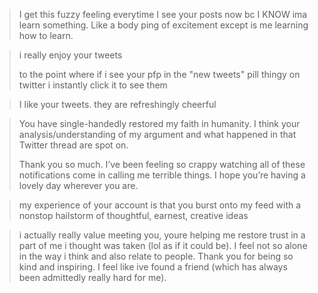 ---
---

> I get this fuzzy feeling everytime I see your posts now bc I KNOW ima learn something. Like a body ping of excitement except is me learning how to learn.

> i really enjoy your tweets
> 
> to the point where if i see your pfp in the "new tweets" pill thingy on twitter i instantly click it to see them

> I like your tweets. they are refreshingly cheerful

>  You have single-handedly restored my faith in humanity. I think your analysis/understanding of my argument and what happened in that Twitter thread are spot on.
> 
> Thank you so much. I’ve been feeling so crappy watching all of these notifications come in calling me terrible things. I hope you’re having a lovely day wherever you are.

> my experience of your account is that you burst onto my feed with a nonstop hailstorm of thoughtful, earnest, creative ideas




> i actually really value meeting you, youre helping me restore trust in a part of me i thought was taken (lol as if it could be). I feel not so alone in the way i think and also relate to people. Thank you for being so kind and inspiring. I feel like ive found a friend (which has always been admittedly really hard for me).


